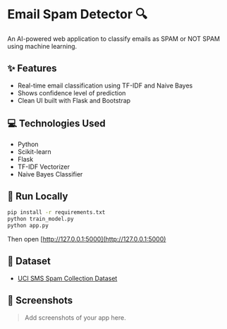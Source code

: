 # Email Spam Detector 🔍

An AI-powered web application to classify emails as SPAM or NOT SPAM using machine learning.

## ✨ Features
- Real-time email classification using TF-IDF and Naive Bayes
- Shows confidence level of prediction
- Clean UI built with Flask and Bootstrap

## 💻 Technologies Used
- Python
- Scikit-learn
- Flask
- TF-IDF Vectorizer
- Naive Bayes Classifier

## 🚀 Run Locally

```bash
pip install -r requirements.txt
python train_model.py
python app.py
```

Then open [http://127.0.0.1:5000](http://127.0.0.1:5000)

## 🧠 Dataset
- [UCI SMS Spam Collection Dataset](https://archive.ics.uci.edu/ml/datasets/SMS+Spam+Collection)

## 📸 Screenshots
> Add screenshots of your app here.
